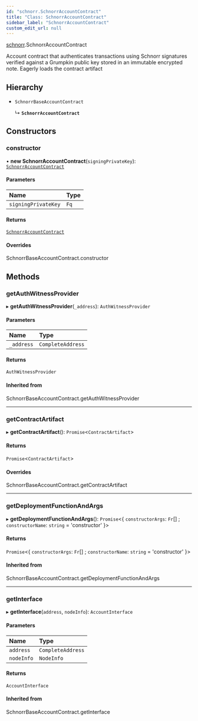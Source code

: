 ```yaml
---
id: "schnorr.SchnorrAccountContract"
title: "Class: SchnorrAccountContract"
sidebar_label: "SchnorrAccountContract"
custom_edit_url: null
---
```


[schnorr](../modules/schnorr.md).SchnorrAccountContract

Account contract that authenticates transactions using Schnorr signatures
verified against a Grumpkin public key stored in an immutable encrypted note.
Eagerly loads the contract artifact

## Hierarchy

- `SchnorrBaseAccountContract`

  ↳ **`SchnorrAccountContract`**

## Constructors

### constructor

• **new SchnorrAccountContract**(`signingPrivateKey`): [`SchnorrAccountContract`](schnorr.SchnorrAccountContract.md)

#### Parameters

| Name | Type |
| :------ | :------ |
| `signingPrivateKey` | `Fq` |

#### Returns

[`SchnorrAccountContract`](schnorr.SchnorrAccountContract.md)

#### Overrides

SchnorrBaseAccountContract.constructor

## Methods

### getAuthWitnessProvider

▸ **getAuthWitnessProvider**(`_address`): `AuthWitnessProvider`

#### Parameters

| Name | Type |
| :------ | :------ |
| `_address` | `CompleteAddress` |

#### Returns

`AuthWitnessProvider`

#### Inherited from

SchnorrBaseAccountContract.getAuthWitnessProvider

___

### getContractArtifact

▸ **getContractArtifact**(): `Promise`\<`ContractArtifact`\>

#### Returns

`Promise`\<`ContractArtifact`\>

#### Overrides

SchnorrBaseAccountContract.getContractArtifact

___

### getDeploymentFunctionAndArgs

▸ **getDeploymentFunctionAndArgs**(): `Promise`\<\{ `constructorArgs`: `Fr`[] ; `constructorName`: `string` = 'constructor' }\>

#### Returns

`Promise`\<\{ `constructorArgs`: `Fr`[] ; `constructorName`: `string` = 'constructor' }\>

#### Inherited from

SchnorrBaseAccountContract.getDeploymentFunctionAndArgs

___

### getInterface

▸ **getInterface**(`address`, `nodeInfo`): `AccountInterface`

#### Parameters

| Name | Type |
| :------ | :------ |
| `address` | `CompleteAddress` |
| `nodeInfo` | `NodeInfo` |

#### Returns

`AccountInterface`

#### Inherited from

SchnorrBaseAccountContract.getInterface
